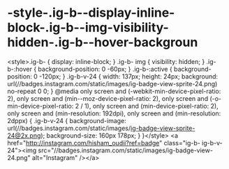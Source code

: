 -style-.ig-b--display-inline-block-.ig-b--img-visibility-hidden-.ig-b--hover-backgroun
======================================================================================

&lt;style>.ig-b- { display: inline-block; } .ig-b- img { visibility: hidden; } .ig-b-:hover { background-position: 0 -60px; } .ig-b-:active { background-position: 0 -120px; } .ig-b-v-24 { width: 137px; height: 24px; background: url(//badges.instagram.com/static/images/ig-badge-view-sprite-24.png) no-repeat 0 0; } @media only screen and (-webkit-min-device-pixel-ratio: 2), only screen and (min--moz-device-pixel-ratio: 2), only screen and (-o-min-device-pixel-ratio: 2 / 1), only screen and (min-device-pixel-ratio: 2), only screen and (min-resolution: 192dpi), only screen and (min-resolution: 2dppx) { .ig-b-v-24 { background-image: url(//badges.instagram.com/static/images/ig-badge-view-sprite-24@2x.png); background-size: 160px 178px; } }&lt;/style> &lt;a href="http://instagram.com/hisham_oudii?ref=badge" class="ig-b- ig-b-v-24">&lt;img src="//badges.instagram.com/static/images/ig-badge-view-24.png" alt="Instagram" />&lt;/a>

